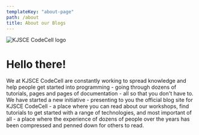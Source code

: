 ```yaml
---
templateKey: "about-page"
path: /about
title: About our Blogs
---
```


![KJSCE CodeCell logo](/img/logoCodecell.jpg)

# Hello there!

We at KJSCE CodeCell are constantly working to spread knowledge and help people get started into programming - going through dozens of tutorials, pages and pages of documentation - all so that you don't have to. We have started a new initiative - presenting to you the official blog site for KJSCE CodeCell - a place where you can read about our workshops, find tutorials to get started with a range of technologies, and most important of all - a place where the experience of dozens of people over the years has been compressed and penned down for others to read.
